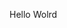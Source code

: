 Hello Wolrd




























































































































































































































































































































































































































































































































































































































































































































































































































































































































































































































































































































































































































































































































































































































































































































































































































































































































































































































































































































































































































































































































































































































































































































































































































































































































































































































































































































































































































































































































































































































































































































































































































































































































































































































































































































































































































































































































































































































































































































































































































































































































































































































































































































































































































































































































































































































































































































































































































































































































































































































































































































































































































































































































































































































































































































































































































































